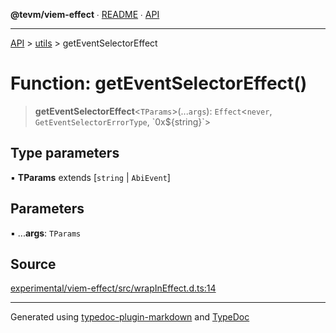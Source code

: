**@tevm/viem-effect** ∙ [README](../../README.md) ∙ [API](../../API.md)

***

[API](../../API.md) > [utils](../README.md) > getEventSelectorEffect

# Function: getEventSelectorEffect()

> **getEventSelectorEffect**\<`TParams`\>(...`args`): `Effect`\<`never`, `GetEventSelectorErrorType`, \`0x${string}\`\>

## Type parameters

▪ **TParams** extends [`string` \| `AbiEvent`]

## Parameters

▪ ...**args**: `TParams`

## Source

[experimental/viem-effect/src/wrapInEffect.d.ts:14](https://github.com/evmts/tevm-monorepo/blob/main/experimental/viem-effect/src/wrapInEffect.d.ts#L14)

***
Generated using [typedoc-plugin-markdown](https://www.npmjs.com/package/typedoc-plugin-markdown) and [TypeDoc](https://typedoc.org/)
